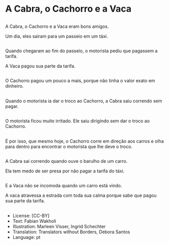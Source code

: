 # A Cabra, o Cachorro e a Vaca

##
A Cabra, o Cachorro e a Vaca eram bons amigos.

Um dia, eles saíram para um passeio em um táxi.

##
Quando chegaram ao fim do passeio, o motorista pediu que pagassem a tarifa.

A Vaca pagou sua parte da tarifa.

##
O Cachorro pagou um pouco a mais, porque não tinha o valor exato em dinheiro.

##
Quando o motorista ia dar o troco ao Cachorro, a Cabra saiu correndo sem pagar.

##
O motorista ficou muito irritado. Ele saiu dirigindo sem dar o troco ao Cachorro.

##
É por isso, que mesmo hoje, o Cachorro corre em direção aos carros e olha para dentro para encontrar o motorista que lhe deve o troco.

##
A Cabra sai correndo quando ouve o barulho de um carro.

Ela tem medo de ser presa por não pagar a tarifa do táxi.

##
E a Vaca não se incomoda quando um carro está vindo.

A vaca atravessa a estrada com toda sua calma porque sabe que pagou sua parte da tarifa.

##
* License: [CC-BY]
* Text: Fabian Wakholi
* Illustration: Marleen Visser, Ingrid Schechter
* Translation: Translators without Borders, Debora Santos
* Language: pt
